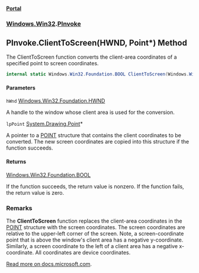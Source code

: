 #### [Portal](index.md 'index')
### [Windows.Win32](Windows.Win32.md 'Windows.Win32').[PInvoke](PInvoke.md 'Windows.Win32.PInvoke')

## PInvoke.ClientToScreen(HWND, Point*) Method

The ClientToScreen function converts the client-area coordinates of a specified point to screen coordinates.

```csharp
internal static Windows.Win32.Foundation.BOOL ClientToScreen(Windows.Win32.Foundation.HWND hWnd, System.Drawing.Point* lpPoint);
```
#### Parameters

<a name='Windows.Win32.PInvoke.ClientToScreen(Windows.Win32.Foundation.HWND,System.Drawing.Point_).hWnd'></a>

`hWnd` [Windows.Win32.Foundation.HWND](https://docs.microsoft.com/en-us/dotnet/api/Windows.Win32.Foundation.HWND 'Windows.Win32.Foundation.HWND')

A handle to the window whose client area is used for the conversion.

<a name='Windows.Win32.PInvoke.ClientToScreen(Windows.Win32.Foundation.HWND,System.Drawing.Point_).lpPoint'></a>

`lpPoint` [System.Drawing.Point](https://docs.microsoft.com/en-us/dotnet/api/System.Drawing.Point 'System.Drawing.Point')*

A pointer to a <a href="https://docs.microsoft.com/windows/win32/api/windef/ns-windef-point">POINT</a> structure that contains the client coordinates to be converted. The new screen coordinates are copied into this structure if the function succeeds.

#### Returns
[Windows.Win32.Foundation.BOOL](https://docs.microsoft.com/en-us/dotnet/api/Windows.Win32.Foundation.BOOL 'Windows.Win32.Foundation.BOOL')  
  
If the function succeeds, the return value is nonzero. If the function fails, the return value is zero.

### Remarks
  
The <b>ClientToScreen</b> function replaces the client-area coordinates in the <a href="https://docs.microsoft.com/windows/win32/api/windef/ns-windef-point">POINT</a> structure with the screen coordinates. The screen coordinates are relative to the upper-left corner of the screen. Note, a screen-coordinate point that is above the window's client area has a negative y-coordinate. Similarly, a screen coordinate to the left of a client area has a negative x-coordinate. All coordinates are device coordinates.  
  
[Read more on docs.microsoft.com](https://learn.microsoft.com/windows/win32/api/winuser/nf-winuser-clienttoscreen# 'https://learn.microsoft.com/windows/win32/api/winuser/nf-winuser-clienttoscreen#').